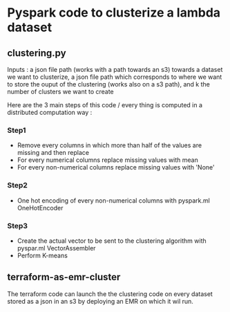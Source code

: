 # Pyspark code to clusterize a lambda dataset



## clustering.py


Inputs : a json file path (works with a path towards an s3) towards a dataset we want to clusterize, a json file path which corresponds to where we want to store the ouput of the clustering (works also on a s3 path), and k the number of clusters we want to create

Here are the 3 main steps of this code / every thing is computed in a distributed computation way :

### Step1

- Remove every columns in which more than half of the values are missing and then replace
- For every numerical columns replace missing values with mean
- For every non-numerical columns replace missing values with 'None'

### Step2

- One hot encoding of every non-numerical columns with pyspark.ml OneHotEncoder

### Step3

- Create the actual vector to be sent to the clustering algorithm with pyspar.ml VectorAssembler
- Perform K-means



## terraform-as-emr-cluster

The terraform code can launch the the clustering code on every dataset stored as a json in an s3 by deploying an EMR on which it wil run.

